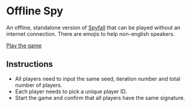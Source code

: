 # Offline Spy

An offline, standalone version of [Spyfall](https://hwint.ru/portfolio-item/spyfall/) that can be played without an internet connection.
There are emojis to help non-english speakers.

[Play the game](http://spy.verybadfrags.com)

## Instructions

* All players need to input the same seed, iteration number and total number of players.
* Each player needs to pick a unique player ID.
* Start the game and confirm that all players have the same signature.
